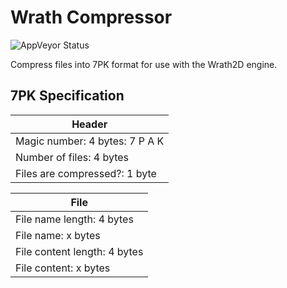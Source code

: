 # Wrath Compressor
![AppVeyor Status](https://ci.appveyor.com/api/projects/status/y7at8xd0ahes0g14)

Compress files into 7PK format for use with the Wrath2D engine.

## 7PK Specification

| Header |
|------------------------------|
| Magic number: 4 bytes: 7 P A K |
| Number of files: 4 bytes |
| Files are compressed?: 1 byte |

| File |
|------------------------------|
| File name length: 4 bytes |
| File name: x bytes |
| File content length: 4 bytes |
| File content: x bytes |
